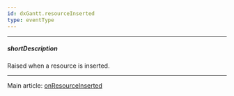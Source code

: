 ```yaml
---
id: dxGantt.resourceInserted
type: eventType
---
```

---
##### shortDescription
Raised when a resource is inserted.

---
Main article: [onResourceInserted](/Documentation/ApiReference/UI_Widgets/dxGantt/Configuration/#onResourceInserted)